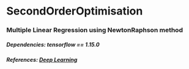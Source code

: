# SecondOrderOptimisation
<h3>Multiple Linear Regression using NewtonRaphson method
<h5> Dependencies: tensorflow == 1.15.0
<h5> References: <a href= http://www.deeplearningbook.org/>Deep Learning</a> 
  
